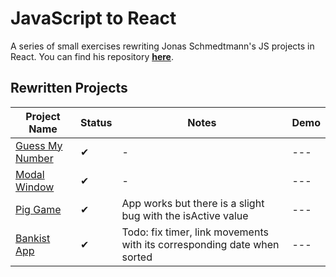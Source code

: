 # JavaScript to React

A series of small exercises rewriting Jonas Schmedtmann's JS projects in React. You can find his repository [**here**](https://github.com/jonasschmedtmann/complete-javascript-course).

## Rewritten Projects

| Project Name                                                                       | Status | Notes                                                                   | Demo |
| ---------------------------------------------------------------------------------- | ------ | ----------------------------------------------------------------------- | ---- |
| [Guess My Number](https://github.com/kimhnh/js-to-react/tree/main/guess-my-number) | ✔      | -                                                                       | ---  |
| [Modal Window](https://github.com/kimhnh/js-to-react/tree/main/modal)              | ✔      | -                                                                       | ---  |
| [Pig Game](https://github.com/kimhnh/js-to-react/tree/main/pig-game)               | ✔      | App works but there is a slight bug with the isActive value             | ---  |
| [Bankist App](https://github.com/kimhnh/js-to-react/tree/main/bankist-app)         | ✔      | Todo: fix timer, link movements with its corresponding date when sorted | ---  |
